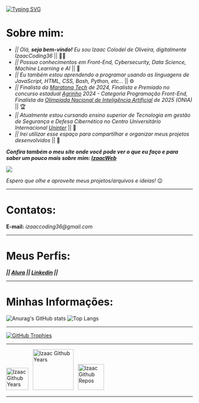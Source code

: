 [![Typing SVG](https://readme-typing-svg.herokuapp.com?font=Orbitron&weight=500&size=17&pause=1000&color=2CF11E&background=000000FB&center=true&vCenter=true&width=1000&height=100&lines=Ol%C3%A1%2C+seja+bem-vindo!;+Eu+sou+Izaac+Colodel+de+Oliveira%2C+digitalmente+IzaacCoding36;Possuo+conhecimentos+em+Front-End%2C+Cybersecurity%2C+Data+Science%2C+Machine+Learning+e+AI+;Finalista+da+Maratona+Tech+de+2024;Finalista+e+Premiado+no+concurso+estadual+Agrinho+2024+-+Categoria+Programa%C3%A7%C3%A3o+Front-End;Finalista+da+Olimp%C3%ADada+Nacional+de+Intelig%C3%AAncia+Artificial+de+2025+(ONIA);Aqui+voc%C3%AA+ver%C3%A1+meus+projetos+desenvolvidos)](https://git.io/typing-svg)

# Sobre mim:

- _|| Olá, **seja bem-vindo!** Eu sou Izaac Colodel de Oliveira, digitalmente IzaacCoding36_ || 👋🏼
- _|| Possuo conhecimentos em Front-End, Cybersecurity, Data Science, Machine Learning e AI_ || 🧠
- _|| Eu também estou aprendendo a programar usando as linguagens de JavaScript, HTML, CSS, Bash, Python, etc..._ || ⚙
- _|| Finalista da [Maratona Tech](https://maratona.tech/) de 2024, Finalista e Premiado no concurso estadual [Agrinho](https://www.sistemafaep.org.br/agrinho/) 2024 - Categoria Programação Front-End, Finalista da [Olimpíada Nacional de Inteligência Artificial](https://www.oniabrasil.com.br/) de 2025 (ONIA)_ || 🏆
- _|| Atualmente estou cursando ensino superior de Tecnologia em gestão de Segurança e Defesa Cibernética no Centro Universitário Internacional [Uninter](https://www.uninter.com/)_ || 🔐
- _|| Irei utilizar esse espaço para compartilhar e organizar meus projetos desenvolvidos_ || 📁

**_Confira também o meu site onde você pode ver o que eu faço e para saber um pouco mais sobre mim: [IzaacWeb](https://izaacweb.vercel.app/)_**

![](https://media.tenor.com/24tIz3UhN50AAAAC/reasonsimbroke-xbox.gif)

*Espero que olhe e aproveite meus projetos/arquivos e ideias!* 😉

***
# Contatos:

**E-mail:** _izaaccoding36@gmail.com_

***
# Meus Perfis:

**_|| [Alura](https://cursos.alura.com.br/user/izaaccoding36) || [Linkedin](https://www.linkedin.com/in/izaac-colodel-de-oliveira-0773682b3/) ||_**

***
# Minhas Informações: 

![Anurag's GitHub stats](https://github-readme-stats.vercel.app/api?username=IzaacCoding36&theme=merko&show_icons=true)
![Top Langs](https://github-readme-stats.vercel.app/api/top-langs/?username=IzaacCoding36&theme=merko&layout=compact)

---

<div>
  <a href="https://github.com/IzaacCoding36">
    <img src="https://github-profile-trophy.vercel.app/?username=IzaacCoding36&theme=matrix&row=1" alt="GitHub Trophies" />
  </a>
</div>

---

<p>
	<a target="_blank" href="https://github.com/IzaacCoding36"><img src="https://badges.pufler.dev/years/IzaacCoding36?color=green" alt="Izaac Github Years" width="60" /></a>&nbsp;&nbsp;
	<a target="_blank" href="https://github.com/IzaacCoding36"><img src="https://komarev.com/ghpvc/?username=IzaacCoding36&color=green" alt="Izaac Github Years" width="110" /></a>&nbsp;&nbsp;
	<a target="_blank" href="https://github.com/IzaacCoding36"><img src="https://badges.pufler.dev/repos/IzaacCoding36?color=green" alt="Izaac Github Repos" width="70" /></a>&nbsp;&nbsp;
</p>

***
